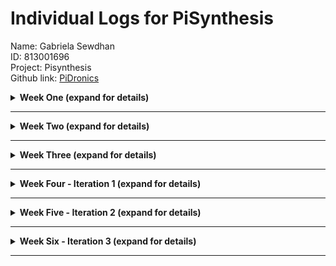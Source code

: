 # Individual Logs for PiSynthesis

Name: Gabriela Sewdhan <br>
ID: 813001696 <br>
Project: Pisynthesis <br>
Github link: [PiDronics](https://github.com/PiDronics) <br>

<details>
<summary><strong>Week One (expand for details)</strong></summary>
<strong><h1>15th to 19th September</h1></strong><p>

<strong><h3>Tasks Completed -</h3></strong>
<ul>
    <li>This week we discussed on whatsapp, the project we would be doing. We decided
    to choose the same project that we started working on for Software Engineering 1 and HackAgainstHunger. </li>
    <li>We talked about:</li>
    <ul>
        <li>The importance of getting stakeholders</li>
        <li>Who are the Stakeholders</li>
        <li>Shared what we did for Software Engineering 1</li>
        <li>Discussed how to make the project better</li>
        <li>Discussed the importance of communicating with stakeholders to develop the system.</li>
    </ul>
</ul>

<strong><h3>Thoughts -</h3></strong>
    <ul>
        <li>I am very excited for the course as it is fully practical and involves developing a fully functional product that can be ready for release.</li>
        <li>I did however wonder how I would be able to handle both work and school as there was already enough pressure at work.</li>
        <li>I am very glad we continued with the automated hydroponics idea as I hope we can assist the world in providing a steady supply of food</li>
        <li>I am also very excited to work on more hardware as well as design and development of an app.</li>
    </ul>
    
<strong><h3>Lessons Learnt -</h3></strong>
    <ul>
        <li>User and Stakeholder feedback is of most importance when developing a product for customers. This was learnt in both my work environment and from class. Without stakeholders and users, we, as developers, would never be 100% what the customer wants.</li>
    </ul>
    
<strong><h3>Hours worked - </h3></strong>
    <ul>
        <li>This week we just discussed and gathered information for around 3 hours.</li>
    </ul>
</p>
</details>

*** 

<details>
<summary><strong>Week Two (expand for details)</strong></summary>

<strong><h1>24th to 28th September</h1></strong><p>

<strong><h3>Tasks Completed -</h3></strong>
<ul>
    <li>This week we met in person for a meeting, 
    discussed the milestones to be completed, the user and system requirements.</li>
    <li>We talked on whatsapp to discuss and complete milestone 1.</li>
    <li>We discussed how we will be meeting for the rest of the semester and decided to use both slack and whatsapp for messaging, and hangouts for video meetings.</li>
    <li>We discussed the skills each of us have and how it would fit into the project. Since Michael Ali and I had experience with the raspberry pi and sensors from doing research with Dr. Mohammed, as well as from mentoring for the DCIT Bootcamp, we were choosen for the hardware component of the project.</li>
</ul>

<strong><h3>Thoughts -</h3></strong>
    <ul>
        <li>Since we had most of the tasks completed for milestone from software engineering 1, there was not much to do, which was beneficial to me as work was taking up most of my time.</li>
        <li>Even though automation was the most important feature for our product, we decided to take it our for the scope of this project as obtaining the equipment as well as time, were constraints.</li>
        <li>Even though my work would mostly be on the hardware aspect of the project, I have a passion for design and decided that I would also aid with the design and development of the app.</li>
    </ul>
    
<strong><h3>Hours worked - </h3></strong>
    <ul>
        <li>This week we also discussed and gathered information for around 4 hours.</li>
    </ul>
</p>
</details>

***

<details>
<summary><strong>Week Three (expand for details)</strong></summary>

<strong><h1>1st to 5th October</h1></strong>

<strong><h3>Tasks Completed -</h3></strong>
<ul>
    <li> We completed the user, system, functional and non-functional requirements.</li>
    <li> We also completed the uml diagrams and specification for the system.</li>
    <li> We had a meeting on Thursday in person to discuss what went on in class 
    and what Kyle said during the meeting. </li>
    <li> We discussed stakeholders, getting the sensors and the raspberry pi 
    and we set up other meetings to be held everyday where we would just tell each other what we worked on, our progress, and what we plan to do for that day.</li>
</ul>
    
<strong><h3>Lessons Learnt -</h3></strong>
    <ul>
        <li>Michael Ali and my ongoing internship came in handy for Scrum as we took what we learnt from doing scrum meetings everyday at work, and applied it to our project. Before I used to think once I get the product completed, that is the most important thing in software development. However, both my classes and work thought me that software development is not only about the code, but also about being professional, meeting deadlines, having sprints and scrum meetings, having or being a leader and organising tasks beforehand.</li>
        <li>I have also learnt that communication is of utmost importance.</li>
    </ul>
    
<strong><h3>Hours worked - </h3></strong>
    <ul>
        <li>8 Hours</li>
    </ul>
</details>

***

<details>
<summary><strong>Week Four - Iteration 1 (expand for details)</strong></summary>

<strong><h1>Saturday 6th October</h1></strong>

<strong><h3>Tasks Completed -</h3></strong>
<ul>
    <li> We had a meeting at 9:30 pm for an hour to discuss the contact of stakeholder, 
    getting a raspberry pi and ensuring that the sensors are working 
    and discussed what we should do for the rest of the week. </li>
    <li> We discussed who would be the scrum master and product owner for the 1st iteration:</li>
    <ul>
    <li>Scrum Master: <a href="https://github.com/Qarun-Qadir-Bissoondial">Qarun Bissoondial</a></li>
    <li>Product Owner: <a href="https://github.com/irontarkus95">Michael Ali</a></li>
    </ul>
</ul>

<strong><h3>Thoughts -</h3></strong>
    <ul>
        <li>Qarun Bissoondial was chosen as the first scrum master as he had the most leadership like qualities and will ensure we get our tasks done.</li>
        <li>Michael Ali was chosen as the first product owner as the idea is originally his.</li>
        <li>I am excited for my chance to be a Scrum Master as I love making and managing tasks and would love to be the leader of my team. However, I am still very shy and find it hard to tell people what to do. This is something I am currently working on and hope to improve throughout the semester.</li>
    </ul>

<strong><h3>Hours worked - </h3></strong>
    <ul>
        <li>1 1/2 Hourss</li>
    </ul>

<strong><h1>Sunday 7th October</h1></strong>

<strong><h3>Tasks Completed -</h3></strong>
<ul>
    <li> Today I researched on which technology to use between DigitalOcean and Firebase,
    made a written Document, documenting the pros and cons, pricing, 
    what they both are and their features. 
    At the end, I decided that using both is best, 
    where DigitalOcean would be used for computing and cloud services, 
    and since it needs a database to be integrated and managed, 
    I decided to integrate Firebase into it since it is the easiest to use 
    and we all have experience with it. It is also much easier to manage.</li>
    <li> I also created a github organization ‘PiDronics’, 
    created three repos and made develop and feature branches for each of them, 
    pushing the code we had so far. </li>
    <li> We had a meeting for an hour at 9:30 pm to talk about the tasks we did and 
    discuss the results we came up with from our research.</li>
    <li> We decided to use real time db for Firebase, Digital Ocean after for computing, 
    React for the app.</li>
    <li> I learnt how to use git pages and learnt more about Digital Ocean.</li>
</ul>

<strong><h3>Thoughts -</h3></strong>
    <ul>
        <li>Even though we decided to use Firebase for the database for now due to the familiarity and ease of use, we will still use an SQL database after the course for our completed product.</li>
    </ul>
    
<strong><h3>Lessons Learnt -</h3></strong>
    <ul>
        <li>During my internship, I had to do many written reports and research on different technologies before choosing one as I worked with new technologies. This skill helped me to complete a written report for DigitalOcean vs Firebase very quickly.</li>
    </ul>

<strong><h3>Hours worked - </h3></strong>
    <ul>
        <li>1-7pm - 6 Hours (lunch was from 4-5)</li>
    </ul>

<strong><h1>Monday 8th October</h1></strong>

<strong><h3>Tasks Completed -</h3></strong>
<ul>
    <li> Today, I researched on the different sensors needed for hydroponics 
    and the most effective way to automatically keep the environment optimal.</li>
    <li> I did not get to work as much as I wanted to as I overworked 
    for my job and it was really exhausting. I'm still learning to manage my time.</li>
    <li> <strong>Hours worked - 5-6pm</strong></li>
</ul>

<strong><h3>Thoughts -</h3></strong>
    <ul>
        <li>I have a problem of being a perfectionist. I wanted to finish all my tasks fully for my internship to give a good impression. However, since every technology I had to implement was new to me, I spent many hours and days working on the same issue and overworked myself to exhaustion. I know that if I keep this up, I will not be able to focus on my school work as much as I would like to. Thus, I am trying my hardest to change.</li>
    </ul>
    
<strong><h3>Lessons Learnt -</h3></strong>
    <ul>
        <li>I found many different sensors we can use for Hydroponics monitoring. I also found the code to use for some of the relevant sensors - Humidity, Temperature and EC sensors.</li>
        <li>Management of time and prioritization of tasks that are due first, is extremely important to be successfull in life. </li>
    </ul>

<strong><h3>Hours worked - </h3></strong>
    <ul>
        <li>5-6pm - 1 Hour</li>
    </ul>

<strong><h1>Tuesday 9th October</h1></strong>

<strong><h3>Tasks Completed -</h3></strong>
<ul>
    <li> Today, we met with our first stakeholder and obtained very useful information from 11-12pm.</li>
    <li> I also worked with Michael to set up the sensors with the raspberry pi 
    and ensure that it is working.</li>
    <li><strong>Hours worked - 6-8pm</strong></li>
</ul>

<strong><h1>Wednesday 10th October</h1></strong>

<strong><h3>Tasks Completed -</h3></strong>
<ul>
    <li> Today, Michael and I could not attend UWI as he became horribly sick 
    and needed to go to the doctor :( </li>
</ul>

<strong><h1>Thursday 11th October</h1></strong>

<strong><h3>Tasks Completed -</h3></strong>
<ul>
    <li> Today Michael and I went to the doctor and did not get much done.</li>
    However, I still did some research on DigitalOcean and watch YouTube videos on how to use it.
    <li> <strong>Hours worked - 6 - 7:30pm</strong></li>
</ul>

<strong><h1>Friday 12th October</h1></strong>

<strong><h3>Tasks Completed -</h3></strong>
<ul>
    <li> Today I researched on how to pull data from the raspberry pi into Firebase.</li>
    <li> I worked on writing the code to read data from the temperature/humidity sensor.</li>
    <li> <strong>Hours worked - 6 - 9pm</strong></li>
</ul>

<strong><h1>Saturday 13th October</h1></strong>

<strong><h3>Tasks Completed -</h3></strong>
<ul>
    <li> I watched tutorials and learnt some React to help out with the front-end.</li>
    <li> I tried to make the web app responsive and look good on a mobile app, but it was of no use.</li>
    <li> I discussed with my team, possible designs and ways to make the app look good on mobile while also being readable and neat.</li>
    <li> <strong>Hours worked - 10- 4pm</strong></li>
</ul>

<strong><h1>Sunday 14th October</h1></strong>

<strong><h3>Tasks Completed -</h3></strong>
<ul>
    <li> I did further research on how to make our system completely autonomous.</li>
</ul>

</details>

***

<details>
<summary><strong>Week Five - Iteration 2 (expand for details)</strong></summary>

<strong><h1>Monday 15th October</h1></strong>
<ul>
    <li> We discussed who would be the scrum master and product owner this week:</li>
    <ul>
    <li> New Scrum Master: <a href="https://github.com/princesszelda94">Gabriela Sewdhan</a></li>
    <li> New Product Owner: <a href="https://github.com/Qarun-Qadir-Bissoondial">Qarun Bissoondial</a></li>
    </ul>
    <li> I planned out and assigned tasks for everyone for this week and made sure that we can finish it in time.</li>
    <li> <strong>Hours worked - 9 - 12 pm</strong></li>
</ul>

<strong><h1>Tuesday 16th October</h1></strong>
<ul>
    <li> I worked with Michael to pull the sensor values into firebase and into the web app.</li>
    <li> We worked on Milestone 3: Most of it was done already, we were not sure about the "proof of methodology".</li>
</ul>

<strong><h1>Wednesday 17th October</h1></strong>
<ul>
    <li> We had a scrum meeting and discussed how to fix the structure of Firebase. We did a code review where Kristan, Michael and I reviewed the code and structure we used for Firebase and ways to improve it. It felt great seeing someone explain their code, I learnt a lot and feel like we should make code reviews a regular thing.</li>
</ul>

<strong><h1>Thursday 18th October</h1></strong>
<ul>
    <li> I worked with Michael to test if the sensors we had could be submerged. It could not as our sensors do not work in a moisture rich environment.</li>
    <ul>
        <li> We researched ways to coat the sensors and coated them in a shrink-wrap.</li>
        <li> We also discussed dipping them in thermally conductive epoxy.</li>
        <li> This outcome had me feeling down as Michael and I worked hard on our code to read sensor values and test them. However, this is just a minor drawback.</li>
    </ul>
    <li> <strong>What I learnt</strong> => I learnt that before jumping into coding a physical component, I should do proper research first and ensure the hardware can be used for what I want it to. However, we only went ahead with those sensors at first as we did not know we were going to submerge the sensors at first. This information only came out to us after our first meeting with our stakeholder. </li>
</ul>

<strong><h1>Friday 19th October</h1></strong>
<ul>
    <li> Michael and I obtained the pi3 and tested out sensor code on it.</li>
    <ul>
        <li> Outcome - The libraries did not work the same for the pi3 as it did for the pi2.</li>
        <li> We researched and found ways for our sensor code to work on both the pi2 and pi3.</li>
    </ul>
</ul>

<strong><h1>Saturday 20th October</h1></strong>
<ul>
    <li> I worked with Michael to wrie sensor code to pull data from both the pi2 and pi3. </li>
    <li> I also unit tested the functions used in the sensor code.</li>
</ul>

<strong><h1>Sunday 21st October</h1></strong>
<ul>
    <li> We discussed who would be the scrum master and product owner this week:</li>
    <ul>
    <li> New Scrum Master: <a href="https://github.com/irontarkus95">Michael Ali</a></li>
        <li> New Product Owner: <a href="https://github.com/KCB4Rockstar">Kristan Birbalsingh</a></li>
    </ul>
    <li> We discussed what we completed for the week, what's left to do and problems we ran into.</li>
</ul>

<strong><h1>Monday 22nd October</h1></strong>
<ul>
    <li> We discussed changing our database from Firebase to a relational database.</li>
    <li> I conducted some unit tests to test the data types for the sensor code </li>
    <li> I included try except into my code to test if my libraries, methods and parameters exist</li>
    <li> I researched the code used and how to setup the Dissolved Oxygen and EC meters</li>
    <li> <strong>Hours worked - 10pm - 4am </strong> </li>
</ul>

<strong><h1>Tuesday 23rd October</h1></strong>
</details>

***

<details>
<summary><strong>Week Six - Iteration 3 (expand for details)</strong></summary>

<strong><h1>Wednesday 24th October</h1></strong>
</details>

***